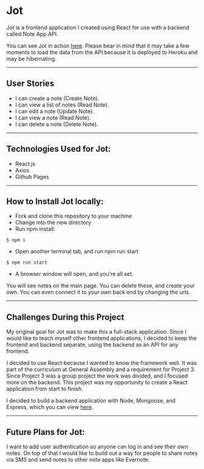 # Jot

 Jot is a frontend application I created using React for use with a backend called Note App API.

 You can see Jot in action [here](https://tishana.github.io/jot-app/). Please bear in mind that it may take a few moments to load the data from the API because it is deployed to Heroku and may be hibernating.

--------------------------------------------
## User Stories

* I can create a note (Create Note).
* I can view a list of notes (Read Note).
* I can edit a note (Update Note).
* I can view a note (Read Note).
* I can delete a note (Delete Note).

--------------------------------------------

## Technologies Used for Jot:

* React.js
* Axios
* Github Pages

--------------------------------------------
## How to Install Jot locally:

* Fork and clone this repository to your machine
* Change into the new directory
* Run npm install:

```
$ npm i

```
* Open another terminal tab, and run npm run start

```
$ npm run start

```

* A browser window will open, and you're all set.

You will see notes on the main page. You can delete these, and create your own. You can even connect it to your own back end by changing the urls.

--------------------------------------------
## Challenges During this Project

My original goal for Jot was to make this a full-stack application. Since I would like to teach myself other frontend applications, I decided to keep the frontend and backend separate, using the backend as an API for any frontend.

I decided to use React because I wanted to know the framework well. It was part of the curriculum at General Assembly and a requirement for Project 3. Since Project 3 was a group project the work was divided, and I focused more on the backend. This project was my opportunity to create a React application from start to finish.

I decided to build a backend application with Node, Mongoose, and Express, which you can view [here](https://github.com/tishana/note-app).


--------------------------------------------
## Future Plans for Jot:

I want to add user authentication so anyone can log in and see their own notes. On top of that I would like to build out a way for people to share notes via SMS and send notes to other note apps like Evernote.


